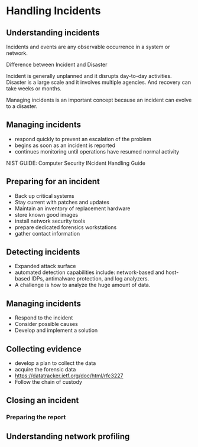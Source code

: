 # Handling Incidents

## Understanding incidents

Incidents and events are any observable occurrence in a system or network.

Difference between Incident and Disaster

Incident is generally unplanned and it disrupts day-to-day activities.
Disaster is a large scale and it involves multiple agencies. And recovery can take weeks or months.

Managing incidents is an important concept because an incident can evolve to a disaster.

## Managing incidents

* respond quickly to prevent an escalation of the problem
* begins as soon as an incident is reported
* continues monitoring until operations have resumed normal activity

NIST GUIDE: Computer Security INcident Handling Guide

## Preparing for an incident

* Back up critical systems
* Stay current with patches and updates
* Maintain an inventory of replacement hardware
* store known good images
* install network security tools
* prepare dedicated forensics workstations
* gather contact information

## Detecting incidents

* Expanded attack surface
* automated detection capabilities include: network-based and host-based IDPs, antimalware protection, and log analyzers.
* A challenge is how to analyze the huge amount of data.

## Managing incidents

* Respond to the incident
* Consider possible causes
* Develop and implement a solution

## Collecting evidence

* develop a plan to collect the data
* acquire the forensic data
* https://datatracker.ietf.org/doc/html/rfc3227
* Follow the chain of custody

## Closing an incident

### Preparing the report

## Understanding network profiling
